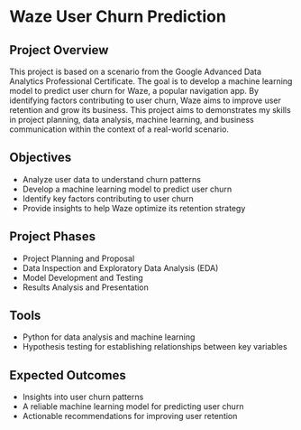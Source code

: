 # Waze User Churn Prediction 
## Project Overview
This project is based on a scenario from the Google Advanced Data Analytics Professional Certificate. The goal is to develop a machine learning model to predict user churn for Waze, a popular navigation app.
By identifying factors contributing to user churn, Waze aims to improve user retention and grow its business. This project aims to demonstrates my skills in project planning, data analysis, machine learning, and business communication within the context of a real-world scenario.

## Objectives
- Analyze user data to understand churn patterns
- Develop a machine learning model to predict user churn
- Identify key factors contributing to user churn
- Provide insights to help Waze optimize its retention strategy

## Project Phases
- Project Planning and Proposal
- Data Inspection and Exploratory Data Analysis (EDA)
- Model Development and Testing
- Results Analysis and Presentation

## Tools 
- Python for data analysis and machine learning
- Hypothesis testing for establishing relationships between key variables

## Expected Outcomes
- Insights into user churn patterns
- A reliable machine learning model for predicting user churn
- Actionable recommendations for improving user retention
